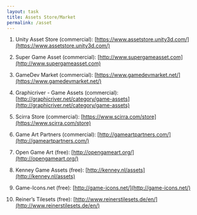 ```yaml
---
layout: task
title: Assets Store/Market
permalink: /asset
---
```


1. Unity Asset Store (commercial): [https://www.assetstore.unity3d.com/](https://www.assetstore.unity3d.com/)

2. Super Game Asset (commercial): [http://www.supergameasset.com](http://www.supergameasset.com)

3. GameDev Market (commercial):
   [https://www.gamedevmarket.net/](https://www.gamedevmarket.net/)

4. Graphicriver - Game Assets (commercial):
   [http://graphicriver.net/category/game-assets](http://graphicriver.net/category/game-assets)

5. Scirra Store (commercial):
   [https://www.scirra.com/store](https://www.scirra.com/store)

6. Game Art Partners (commercial):
   [http://gameartpartners.com/](http://gameartpartners.com/)

7. Open Game Art (free):
   [http://opengameart.org/](http://opengameart.org/)

8. Kenney Game Assets (free):
   [http://kenney.nl/assets](http://kenney.nl/assets)

9. Game-Icons.net (free):
   [http://game-icons.net/](http://game-icons.net/)

10. Reiner’s Tilesets (free):
    [http://www.reinerstilesets.de/en/](http://www.reinerstilesets.de/en/)

